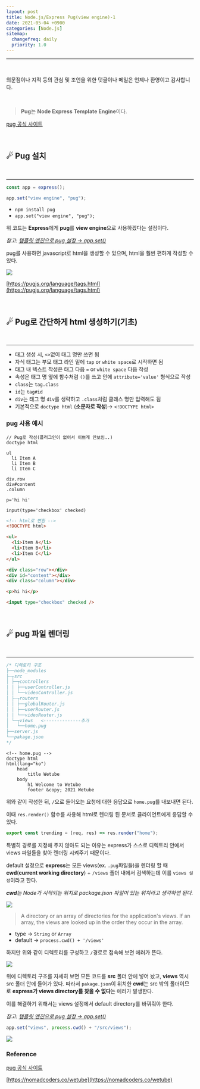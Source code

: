 ```yaml
---
layout: post
title: Node.js/Express Pug(view engine)-1
date: 2021-05-04 +0900
categories: [Node.js]
sitemap:
  changefreq: daily
  priority: 1.0
---
```


---

<br>

<div class="intro" >

의문점이나 지적 등의 관심 및 조언을 위한 댓글이나 메일은 언제나 환영이고 감사합니다.

</div>

<br>

> **Pug**는 **Node Express Template Engine**이다.

[pug 공식 사이트](https://pugjs.org/api/getting-started.html)

<br>
<div class="t-t-c text-shadow-blue"><h2>☄ Pug 설치</h2></div>
<br>

---

```jsx
const app = express();

app.set("view engine", "pug");
```

- `npm install pug`
- `app.set("view engine", "pug");`

위 코드는 **Express**에게 **pug**를 **view engine**으로 사용하겠다는 설정이다.

_참고: [템플릿 엔진으로 pug 설정 → app.set()](https://expressjs.com/ko/4x/api.html#app.set)_

pug를 사용하면 javascript로 html을 생성할 수 있으며, html을 훨씬 편하게 작성할 수 있다.

<img src="{{'/public/img/node/node-6-1.png'}}">

[https://pugjs.org/language/tags.html](https://pugjs.org/language/tags.html)

<br>
<div class="t-t-c text-shadow-blue"><h2>☄ Pug로 간단하게 html 생성하기(기초)</h2></div>
<br>

---

- 태그 생성 시, `<>`없이 태그 명만 쓰면 됨
- 자식 태그는 부모 태그 라인 밑에 `tap` or `white space`로 시작하면 됨
- 태그 내 텍스트 작성은 태그 다음 `=` or `white space` 다음 작성
- 속성은 태그 명 옆에 함수처럼 `()`를 쓰고 안에 `attribute='value'` 형식으로 작성
- `class`는 `tag.class`
- `id`는 `tag#id`
- `div`는 태그 명 `div`를 생략하고 `.class`처럼 클래스 명만 입력해도 됨
- 기본적으로 `doctype html` (**소문자로 작성**)→ `<!DOCTYPE html>`

### pug 사용 예시

```
// Pug로 작성(플러그인이 없어서 이쁘게 안보임..)
doctype html

ul
  li Item A
  li Item B
  li Item C

div.row
div#content
.column

p='hi hi'

input(type='checkbox' checked)

```

```html
<!-- html로 변환 -->
<!DOCTYPE html>

<ul>
  <li>Item A</li>
  <li>Item B</li>
  <li>Item C</li>
</ul>

<div class="row"></div>
<div id="content"></div>
<div class="column"></div>

<p>hi hi</p>

<input type="checkbox" checked />
```

<br>
<div class="t-t-c text-shadow-blue"><h2>☄ pug 파일 렌더링</h2></div>
<br>

---

```jsx
/* 디렉토리 구조 
├──node_modules
├─┬src
│ ├─┬controllers
│ │ ├──userController.js
│ │ └──videoController.js
│ ├─┬routers
│ │ ├──globalRouter.js
│ │ ├──userRouter.js
│ │ └──videoRouter.js
│ └─┬views   <--------------추가
│   └──home.pug 
├──server.js
└──pakage.json
*/
```

```
<!-- home.pug -->
doctype html
html(lang="ko")
    head
        title Wetube
    body
        h1 Welcome to Wetube
        footer &copy; 2021 Wetube
```

위와 같이 작성한 뒤, `/`으로 들어오는 요청에 대한 응답으로 `home.pug`를 내보내면 된다.

이때 `res.render()` 함수를 사용해 html로 렌더링 된 문서로 클라이언트에게 응답할 수 있다.

```jsx
export const trending = (req, res) => res.render("home");
```

특별히 경로를 지정해 주지 않아도 되는 이유는 express가 스스로 디렉토리 안에서 views 파일들을 찾아 렌더링 시켜주기 때문이다.

default 설정으로 **express**는 모든 views(ex. `.pug`파일들)을 렌더링 할 때 **cwd**(**current working directory**) + `/views` 폴더 내에서 검색하는데 이를 `views 설정`이라고 한다.

_**cwd**는 Node가 시작되는 위치로 package.json 파일이 있는 위치라고 생각하면 된다._

<img src="{{'/public/img/node/node-6-2.png'}}">

> A directory or an array of directories for the application's views. If an array, the views are looked up in the order they occur in the array.

- type → `String` or `Array`
- default → `process.cwd() + '/views'`

하지만 위와 같이 디렉토리를 구성하고 `/`경로로 접속해 보면 에러가 뜬다.

<img src="{{'/public/img/node/node-6-3.png'}}">

위에 디렉토리 구조를 자세히 보면 모든 코드를 **src** 폴더 안에 넣어 놨고, **views** 역시 src 폴더 안에 들어가 있다. 따라서 `pakage.json`이 위치한 **cwd**는 src 밖의 폴더이므로 **express가 views directory를 찾을 수 없다**는 에러가 발생한다.

이를 해결하기 위해서는 views 설정에서 default directory를 바꿔줘야 한다.

_참고: [템플릿 엔진으로 pug 설정 → app.set()](https://expressjs.com/ko/4x/api.html#app.set)_

```jsx
app.set("views", process.cwd() + "/src/views");
```

<img src="{{'/public/img/node/node-6-4.png'}}">

<br>

### Reference

[pug 공식 사이트](https://pugjs.org/api/getting-started.html)

[https://nomadcoders.co/wetube](https://nomadcoders.co/wetube)
